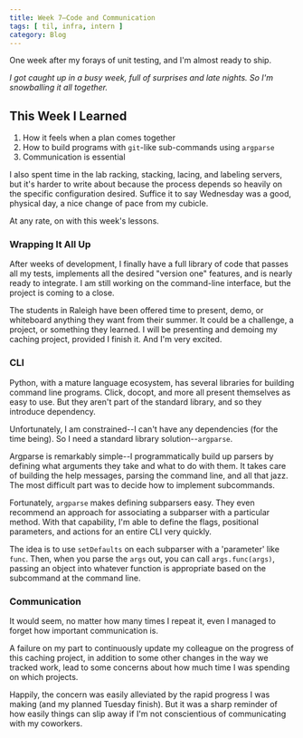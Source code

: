```yaml
---
title: Week 7—Code and Communication
tags: [ til, infra, intern ]
category: Blog
---
```


One week after my forays of unit testing, and I'm almost ready to ship.

_I got caught up in a busy week, full of surprises and late nights. So I'm
snowballing it all together._

## This Week I Learned

1. How it feels when a plan comes together
2. How to build programs with `git`-like sub-commands using `argparse`
3. Communication is essential

I also spent time in the lab racking, stacking, lacing, and labeling servers,
but it's harder to write about because the process depends so heavily on the
specific configuration desired. Suffice it to say Wednesday was a good,
physical day, a nice change of pace from my cubicle.

At any rate, on with this week's lessons.

### Wrapping It All Up

After weeks of development, I finally have a full library of code that passes
all my tests, implements all the desired "version one" features, and is nearly
ready to integrate. I am still working on the command-line interface, but the
project is coming to a close.

The students in Raleigh have been offered time to present, demo, or whiteboard
anything they want from their summer. It could be a challenge, a project, or
something they learned. I will be presenting and demoing my caching project,
provided I finish it. And I'm very excited.

### CLI

Python, with a mature language ecosystem, has several libraries for building
command line programs. Click, docopt, and more all present themselves as easy to
use. But they aren't part of the standard library, and so they introduce
dependency.

Unfortunately, I am constrained--I can't have any dependencies (for the time
being). So I need a standard library solution--`argparse`.

Argparse is remarkably simple--I programmatically build up parsers by defining
what arguments they take and what to do with them. It takes care of building the
help messages, parsing the command line, and all that jazz. The most difficult
part was to decide how to implement subcommands.

Fortunately, `argparse` makes defining subparsers easy. They even recommend an
approach for associating a subparser with a particular method. With that
capability, I'm able to define the flags, positional parameters, and actions for
an entire CLI very quickly.

The idea is to use `setDefaults` on each subparser with a 'parameter' like
`func`. Then, when you parse the `args` out, you can call `args.func(args)`,
passing an object into whatever function is appropriate based on the subcommand
at the command line.

### Communication

It would seem, no matter how many times I repeat it, even I managed to forget
how important communication is.

A failure on my part to continuously update my colleague on the progress of this
caching project, in addition to some other changes in the way we tracked work,
lead to some concerns about how much time I was spending on which projects.

Happily, the concern was easily alleviated by the rapid progress I was making
(and my planned Tuesday finish). But it was a sharp reminder of how easily
things can slip away if I'm not conscientious of communicating with my
coworkers.
